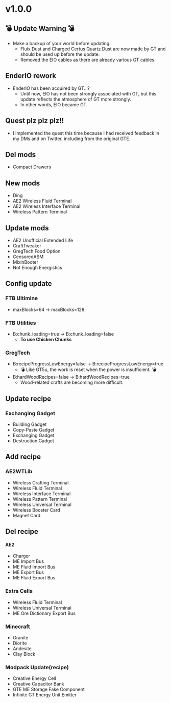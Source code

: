 # v1.0.0
## 💣 Update Warning 💣
* Make a backup of your world before updating.
    * Fluix Dust and Charged Certus Quartz Dust are now made by GT and should be used up before the update. 
    * Removed the EIO cables as there are already various GT cables.

## EnderIO rework
* EnderIO has been acquired by GT...?
    * Until now, EIO has not been strongly associated with GT, but this update reflects the atmosphere of GT more strongly.
    * In other words, EIO became GT.

## Quest plz plz plz!!
* I implemented the quest this time because I had received feedback in my DMs and on Twitter, including from the original GTE.

## Del mods
* Compact Drawers

## New mods
* Ding
* AE2 Wireless Fluid Terminal
* AE2 Wireless Interface Terminal
* Wireless Pattern Terminal

## Update mods
* AE2 Unofficial Extended Life
* CraftTweaker
* GregTech Food Option
* CensoredASM
* MixinBooter
* Not Enough Energistics

## Config update
### FTB Ultimine
* maxBlocks=64 -> maxBlocks=128

### FTB Utilities
* B:chunk_loading=true -> B:chunk_loading=false
    * **To use Chicken Chunks**

### GregTech
* B:recipeProgressLowEnergy=false -> B:recipeProgressLowEnergy=true
    * 💣 Like GT5u, the work is reset when the power is insufficient. 💣
* B:hardWoodRecipes=false -> B:hardWoodRecipes=true
    * Wood-related crafts are becoming more difficult.

## Update recipe
### Exchanging Gadget
* Building Gadget
* Copy-Paste Gadget
* Exchanging Gadget
* Destruction Gadget

## Add recipe
### AE2WTLib
* Wireless Crafting Terminal
* Wireless Fluid Terminal
* Wireless Interface Terminal
* Wireless Pattern Terminal
* Wireless Universal Terminal
* Wireless Booster Card
* Magnet Card

## Del recipe
#### AE2
* Charger
* ME Import Bus
* ME Fluid Import Bus
* ME Export Bus
* ME Fluid Export Bus

### Extra Cells
* Wireless Fluid Terminal
* Wireless Universal Terminal
* ME Ore Dictionary Export Bus

### Minecraft
* Granite
* Diorite
* Andesite
* Clay Block

### Modpack Update(recipe)
* Creative Energy Cell
* Creative Capacitor Bank
* GTE ME Storage Fake Component
* Infinite GT Energy Unit Emitter
